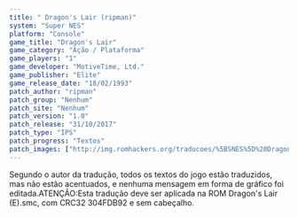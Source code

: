 ```yaml
---
title: " Dragon's Lair (ripman)"
system: "Super NES"
platform: "Console"
game_title: "Dragon's Lair"
game_category: "Ação / Plataforma"
game_players: "1"
game_developer: "MotiveTime, Ltd."
game_publisher: "Elite"
game_release_date: "18/02/1993"
patch_author: "ripman"
patch_group: "Nenhum"
patch_site: "Nenhum"
patch_version: "1.0"
patch_release: "31/10/2017"
patch_type: "IPS"
patch_progress: "Textos"
patch_images: ["http://img.romhackers.org/traducoes/%5BSNES%5D%20Dragon's%20Lair%20-%20ripman%20-%201.png","http://img.romhackers.org/traducoes/%5BSNES%5D%20Dragon's%20Lair%20-%20ripman%20-%202.png","http://img.romhackers.org/traducoes/%5BSNES%5D%20Dragon's%20Lair%20-%20ripman%20-%203.png"]
---
```

Segundo o autor da tradução, todos os textos do jogo estão traduzidos, mas não estão acentuados, e nenhuma mensagem em forma de gráfico foi editada.ATENÇÃO:Esta tradução deve ser aplicada na ROM Dragon's Lair (E).smc, com CRC32 304FDB92 e sem cabeçalho.